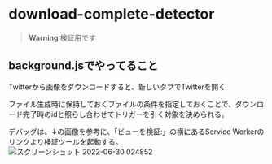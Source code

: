 # download-complete-detector

> **Warning**
> 検証用です

## background.jsでやってること

Twitterから画像をダウンロードすると、新しいタブでTwitterを開く

ファイル生成時に保持しておくファイルの条件を指定しておくことで、ダウンロード完了時のidと照らし合わせてトリガーを引く対象を決められる。

デバッグは、↓の画像を参考に、「ビューを検証:」の横にあるService Workerのリンクより検証ツールを起動する。
![スクリーンショット 2022-06-30 024852](https://user-images.githubusercontent.com/696573/176502863-ee1c3316-0f32-4ccb-9b8d-d8b51d1eb0fb.png)
